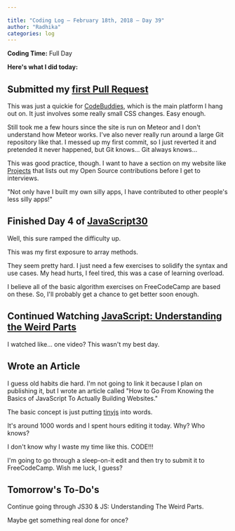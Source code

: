 ```yaml
---
 
title: "Coding Log — February 18th, 2018 — Day 39"
author: "Radhika"
categories: log
---
```


**Coding Time:** Full Day

**Here's what I did today:**

## Submitted my [first Pull Request](https://github.com/codebuddies/codebuddies/pull/798)

This was just a quickie for [CodeBuddies](http://codebuddies.org), which is the main platform I hang out on. It just involves some really small CSS changes. Easy enough.

Still took me a few hours since the site is run on Meteor and I don't understand how Meteor works. I've also never really run around a large Git repository like that. I messed up my first commit, so I just reverted it and pretended it never happened, but Git knows... Git always knows...

This was good practice, though. I want to have a section on my website like [Projects](http://rmorabia.com/#projects) that lists out my Open Source contributions before I get to interviews.

"Not only have I built my own silly apps, I have contributed to other people's less silly apps!"

## Finished Day 4 of [JavaScript30](http://github.com/rmorabia/JavaScript30)

Well, this sure ramped the difficulty up.

This was my first exposure to array methods. 

They seem pretty hard. I just need a few exercises to solidify the syntax and use cases. My head hurts, I feel tired, this was a case of learning overload.

I believe all of the basic algorithm exercises on FreeCodeCamp are based on these. So, I'll probably get a chance to get better soon enough. 

## Continued Watching [JavaScript: Understanding the Weird Parts](https://www.udemy.com/understand-javascript/)

I watched like... one video? This wasn't my best day.

## Wrote an Article

I guess old habits die hard. I'm not going to link it because I plan on publishing it, but I wrote an article called "How to Go From Knowing the Basics of JavaScript To Actually Building Websites."

The basic concept is just putting [tinyjs](http://rmorabia.com/tinyjs) into words.

It's around 1000 words and I spent hours editing it today. Why? Who knows? 

I don't know why I waste my time like this. CODE!!!

I'm going to go through a sleep-on-it edit and then try to submit it to FreeCodeCamp. Wish me luck, I guess?

## Tomorrow's To-Do's

Continue going through JS30 & JS: Understanding The Weird Parts.

Maybe get something real done for once?

